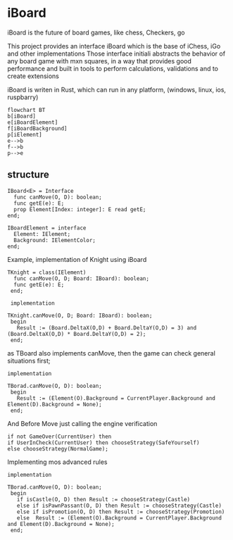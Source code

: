 # iBoard
iBoard is the future of board games, like chess, Checkers, go

This project provides an interface iBoard which is the base of iChess, iGo and other implementations
Those interface initiali abstracts the behavior of any board game with mxn squares, in a way that provides good performance and built in tools to perform calculations, validations and to create extensions

iBoard is writen in Rust, which can run in any platform, (windows, linux, ios, ruspbarry)

``` mermaid
flowchart BT
b[iBoard]
e[iBoardElement]
f[iBoardBackground]
p[iElement]
e-->b
f-->b
p-->e
```

## structure

``` delphi
IBoard<E> = Interface
  func canMove(O, D): boolean;
  func getE(e): E;
  prop Element[Index: integer]: E read getE;
end;

IBoardElement = interface
  Element: IElement;
  Background: IElementColor;
end;
```

Example, implementation of Knight using iBoard

``` Delphi
TKnight = class(IElement)
  func canMove(O, D; Board: IBoard): boolean;
  func getE(e): E;
 end;
 
 implementation
 
TKnight.canMove(O, D; Board: IBoard): boolean;
 begin
   Result := (Board.DeltaX(O,D) + Board.DeltaY(O,D) = 3) and (Board.DeltaX(O,D) * Board.DeltaY(O,D) = 2);
 end;
```

as TBoard also implements canMove, then the game can check general situations first;

``` delphi
implementation

TBorad.canMove(O, D): boolean;
 begin
   Result := (Element(O).Background = CurrentPlayer.Background and Element(D).Background = None);
 end;
```

And Before Move just calling the engine verification

``` delphi
if not GameOver(CurrentUser) then
if UserInCheck(CurrentUser) then chooseStrategy(SafeYourself)
else chooseStrategy(NormalGame);
```

Implementing mos advanced rules

``` delphi
implementation

TBorad.canMove(O, D): boolean;
 begin
   if isCastle(O, D) then Result := chooseStrategy(Castle)
   else if isPawnPassant(O, D) then Result := chooseStrategy(Castle)
   else if isPromotion(O, D) then Result := chooseStrategy(Promotion)
   else  Result := (Element(O).Background = CurrentPlayer.Background and Element(D).Background = None);
 end;
```
